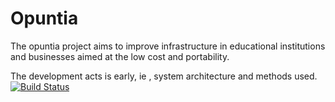 # Opuntia

The opuntia project aims to improve infrastructure in educational institutions and businesses aimed at the low cost and portability.

The development acts is early, ie , system architecture and methods used.
[![Build Status](https://travis-ci.org/opuntiateam/opuntia.svg?branch=master)](https://travis-ci.org/opuntiateam/opuntia)
